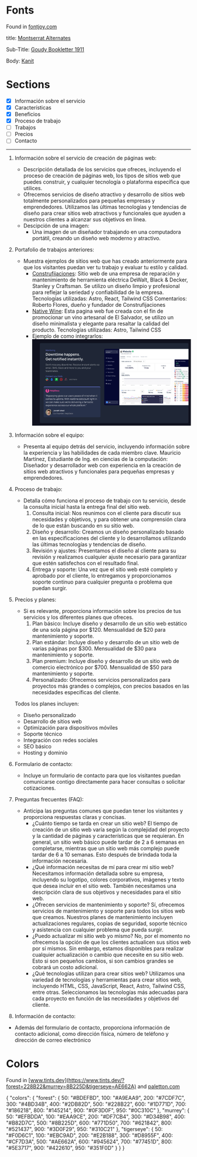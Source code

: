 # Fonts

Found in [fontjoy.com](https://fontjoy.com/)

title: 
  [Montserrat Alternates](https://fonts.google.com/specimen/Montserrat+Alternates)

Sub-Title: 
  [Goudy Bookletter 1911](https://fonts.google.com/specimen/Goudy+Bookletter+1911)

Body:
  [Kanit](https://fonts.google.com/specimen/Kanit) 

# Sections

- [x] Información sobre el servicio
- [x] Características
- [x] Beneficios
- [x] Proceso de trabajo
- [ ] Trabajos
- [ ] Precios
- [ ] Contacto

---
1. Información sobre el servicio de creación de páginas web:
   - Descripción detallada de los servicios que ofreces, incluyendo el proceso de creación de páginas web, los tipos de sitios web que puedes construir, y cualquier tecnología o plataforma específica que utilices.
    - Ofrecemos servicios de diseño atractivo y desarrollo de sitios web totalmente personalizados para pequeñas empresas y emprendedores.
      Utilizamos las últimas tecnologías y tendencias de diseño para crear sitios web atractivos y funcionales que ayuden a nuestros clientes a alcanzar sus objetivos en línea.
    - Descipción de una imagen: 
      - Una imagen de un diseñador trabajando en una computadora portátil, creando un diseño web moderno y atractivo.

2. Portafolio de trabajos anteriores:
   - Muestra ejemplos de sitios web que has creado anteriormente para que los visitantes puedan ver tu trabajo y evaluar tu estilo y calidad.
     - [Construfijaciones](https://construfijaciones.com): Sitio web de una empresa de reparación y mantenimiento de herramienta eléctrica DeWalt, Black & Decker, Stanley y Craftsman. Se utilizo un diseño limpio y profesional para reflejar la seriedad y confiabilidad de la empresa.
      Tecnologías utilizadas: Astro, React, Tailwind CSS
      Comentarios: Roberto Flores, dueño y fundador de Construfijaciones
     - [Native Wine](https://native-wine.vercel.app): Esta pagina web fue creada con el fin de promocionar un vino artesanal de El Salvador, se utilizo un diseño minimalista y elegante para resaltar la calidad del producto.
      Tecnologías utilizadas: Astro, Tailwind CSS
     - Ejemplo de como integrarlos:
      ![Ejemplo de como integrarlos](image.png)

3. Información sobre el equipo:
   - Presenta al equipo detrás del servicio, incluyendo información sobre la experiencia y las habilidades de cada miembro clave.
     Mauricio Martínez, Estudiante de Ing. en ciencias de la computación: Diseñador y desarrollador web con experiencia en la creación de sitios web atractivos y funcionales para pequeñas empresas y emprendedores.

4. Proceso de trabajo:
   - Detalla cómo funciona el proceso de trabajo con tu servicio, desde la consulta inicial hasta la entrega final del sitio web.
      1. Consulta inicial: Nos reunimos con el cliente para discutir sus necesidades y objetivos, y para obtener una comprensión clara de lo que están buscando en su sitio web.
      2. Diseño y desarrollo: Creamos un diseño personalizado basado en las especificaciones del cliente y lo desarrollamos utilizando las últimas tecnologías y tendencias de diseño.
      3. Revisión y ajustes: Presentamos el diseño al cliente para su revisión y realizamos cualquier ajuste necesario para garantizar que estén satisfechos con el resultado final.
      4. Entrega y soporte: Una vez que el sitio web esté completo y aprobado por el cliente, lo entregamos y proporcionamos soporte continuo para cualquier pregunta o problema que puedan surgir.

5. Precios y planes:
   - Si es relevante, proporciona información sobre los precios de tus servicios y los diferentes planes que ofreces.
     1. Plan básico: Incluye diseño y desarrollo de un sitio web estático de una sola página por $120. Mensualidad de $20 para mantenimiento y soporte.
     2. Plan estándar: Incluye diseño y desarrollo de un sitio web de varias páginas por $300.  Mensualidad de $30 para mantenimiento y soporte.
     3. Plan premium: Incluye diseño y desarrollo de un sitio web de comercio electrónico por $700. Mensualidad de $50 para mantenimiento y soporte.
     4. Personalizado: Ofrecemos servicios personalizados para proyectos más grandes o complejos, con precios basados en las necesidades específicas del cliente. 
    
    Todos los planes incluyen:
      - Diseño personalizado
      - Desarrollo de sitios web
      - Optimización para dispositivos móviles
      - Soporte técnico
      - Integración con redes sociales
      - SEO básico
      - Hosting y dominio

6. Formulario de contacto:
   - Incluye un formulario de contacto para que los visitantes puedan comunicarse contigo directamente para hacer consultas o solicitar cotizaciones.

7. Preguntas frecuentes (FAQ):
   - Anticipa las preguntas comunes que puedan tener los visitantes y proporciona respuestas claras y concisas.
      - ¿Cuánto tiempo se tarda en crear un sitio web?
        El tiempo de creación de un sitio web varía según la complejidad del proyecto y la cantidad de páginas y características que se requieran. En general, un sitio web básico puede tardar de 2 a 6 semanas en completarse, mientras que un sitio web más complejo puede tardar de 6 a 10 semanas. Esto después de brindada toda la información necesaria.
      - ¿Qué información necesitas de mí para crear mi sitio web?
        Necesitamos información detallada sobre su empresa, incluyendo su logotipo, colores corporativos, imágenes y texto que desea incluir en el sitio web. También necesitamos una descripción clara de sus objetivos y necesidades para el sitio web.
      - ¿Ofrecen servicios de mantenimiento y soporte?
        Sí, ofrecemos servicios de mantenimiento y soporte para todos los sitios web que creamos. Nuestros planes de mantenimiento incluyen actualizaciones regulares, copias de seguridad, soporte técnico y asistencia con cualquier problema que pueda surgir.
      - ¿Puedo actualizar mi sitio web yo mismo?
        No, por el momento no ofrecemos la opción de que los clientes actualicen sus sitios web por sí mismos. Sin embargo, estamos disponibles para realizar cualquier actualización o cambio que necesite en su sitio web. Esto si son pequeños cambios, si son cambios grandes se cobrará un costo adicional.
      - ¿Qué tecnologías utilizan para crear sitios web?
        Utilizamos una variedad de tecnologías y herramientas para crear sitios web, incluyendo HTML, CSS, JavaScript, React, Astro, Tailwind CSS, entre otras. Seleccionamos las tecnologías más adecuadas para cada proyecto en función de las necesidades y objetivos del cliente.

8.  Información de contacto:
   - Además del formulario de contacto, proporciona información de contacto adicional, como dirección física, número de teléfono y dirección de correo electrónico

# Colors

Found in [www.tints.dev](https://www.tints.dev/?forest=228B22&murrey=8B225D&tigerseye=AE662A) and [paletton.com](https://paletton.com/#uid=32P0u0koblOf2uIkfpFs-hv-yc6)

{
  "colors": {
    "forest": {
      50: "#BDEFBD",
      100: "#A9EAA9",
      200: "#7CDF7C",
      300: "#4BD34B",
      400: "#2DB82D",
      500: "#228B22",
      600: "#1D771D",
      700: "#186218",
      800: "#145214",
      900: "#0F3D0F",
      950: "#0C310C"
    },
    "murrey": {
      50: "#EFBDDA",
      100: "#EAA9CE",
      200: "#DF7CB4",
      300: "#D34B98",
      400: "#B82D7C",
      500: "#8B225D",
      600: "#771D50",
      700: "#621842",
      800: "#521437",
      900: "#3D0F29",
      950: "#310C21"
    },
    "tigerseye": {
      50: "#F0D6C1",
      100: "#EBC9AD",
      200: "#E2B188",
      300: "#D8955F",
      400: "#CF7D3A",
      500: "#AE662A",
      600: "#945624",
      700: "#77451D",
      800: "#5E3717",
      900: "#422610",
      950: "#351F0D"
    }
  }
}
